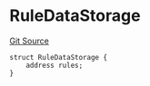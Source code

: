 # RuleDataStorage
[Git Source](https://github.com/thrackle-io/forte-rules-engine/blob/0c70bcd32f4dcc456508b64e73411cac76dd6f09/src/protocol/economic/ruleProcessor/RuleProcessorDiamondLib.sol)


```solidity
struct RuleDataStorage {
    address rules;
}
```

